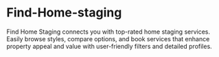 # Find-Home-staging
Find Home Staging connects you with top-rated home staging services. Easily browse styles, compare options, and book services that enhance property appeal and value with user-friendly filters and detailed profiles.

